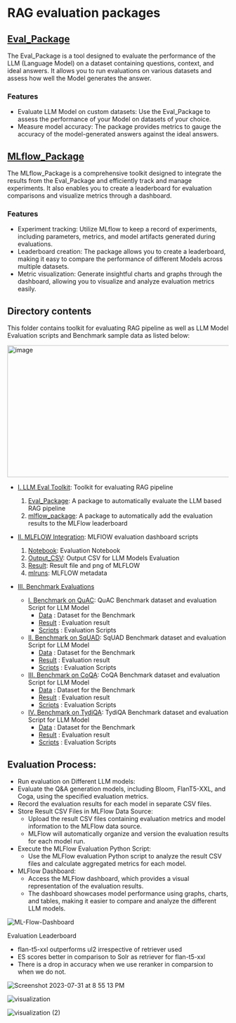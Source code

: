 # RAG evaluation packages

## [Eval_Package](./I.%20LLM%20Eval%20Toolkit/Eval_Package/)
  
The Eval_Package is a tool designed to evaluate the performance of the LLM (Language Model) on a dataset containing questions, context, and ideal answers. It allows you to run evaluations on various datasets and assess how well the Model generates the answer.

### Features 
   - Evaluate LLM Model on custom datasets: Use the Eval_Package to assess the performance of your Model on datasets of your choice.
   - Measure model accuracy: The package provides metrics to gauge the accuracy of the model-generated answers against the ideal answers.

## [MLflow_Package](./I.%20LLM%20Eval%20Toolkit/mlflow_package/)

The MLflow_Package is a comprehensive toolkit designed to integrate the results from the Eval_Package and efficiently track and manage experiments. It also enables you to create a leaderboard for evaluation comparisons and visualize metrics through a dashboard.

### Features 
   - Experiment tracking: Utilize MLflow to keep a record of experiments, including parameters, metrics, and model artifacts generated during evaluations.
   - Leaderboard creation: The package allows you to create a leaderboard, making it easy to compare the performance of different  Models across multiple datasets.
   - Metric visualization: Generate insightful charts and graphs through the dashboard, allowing you to visualize and analyze evaluation metrics easily.


## Directory contents

This folder contains toolkit for evaluating RAG pipeline as well as LLM Model Evaluation scripts and Benchmark sample data as listed below:

<img src="https://github.com/EnterpriseLLM/SuperKnowa/assets/112084296/23766e0c-a39c-4139-ad78-a7c9ad2420cf" alt="image" width="700" height="300">

-  [I. LLM Eval Toolkit](I.%20LLM%20Eval%20Toolkit): Toolkit for evaluating RAG pipeline

   1. [Eval_Package](./I.%20LLM%20Eval%20Toolkit/Eval_Package/): A package to automatically evaluate the LLM based RAG pipeline
   1. [mlflow_package](./I.%20LLM%20Eval%20Toolkit/mlflow_package/): A package to automatically add the evaluation results to the MLFlow leaderboard

- [II. MLFLOW Integration](II.%20MLFLOW%20Integration): MLFlOW evaluation dashboard scripts
   1. [Notebook](II.%20MLFLOW%20Integration/Notebook): Evaluation Notebook
   1. [Output_CSV](II.%20MLFLOW%20Integration/Output_CSV): Output CSV for LLM Models Evaluation
   1. [Result](II.%20MLFLOW%20Integration/Result): Result file and png of MLFLOW
   1. [mlruns](II.%20MLFLOW%20Integration/mlruns): MLFLOW metadata 

- [III. Benchmark Evaluations](./III.%20Benchmark%20Evaluations/)
   - [I. Benchmark on QuAC](III.%20Benchmark%20on%20QuAC): QuAC Benchmark dataset and evaluation Script for LLM Model
      - [Data](III.%20Benchmark%20on%20QuAC/Data) : Dataset for the Benchmark 
      - [Result](III.%20Benchmark%20on%20QuAC/Result) : Evaluation result 
      - [Scripts](III.%20Benchmark%20on%20QuAC/Scripts) : Evaluation Scripts 
   - [II. Benchmark on SqUAD](IV.%20Benchmark%20on%20SqUAD): SqUAD Benchmark dataset and evaluation Script for LLM Model
      - [Data](IV.%20Benchmark%20on%20SqUAD/Data) : Dataset for the Benchmark 
      - [Result](IV.%20Benchmark%20on%20SqUAD/Result) : Evaluation result 
      - [Scripts](IV.%20Benchmark%20on%20SqUAD/Scripts) : Evaluation Scripts 
   - [III. Benchmark on CoQA](V.%20Benchmark%20on%20CoQA): CoQA Benchmark dataset and evaluation Script for LLM Model
      - [Data](V.%20Benchmark%20on%20CoQA/Data) : Dataset for the Benchmark 
      - [Result](V.%20Benchmark%20on%20CoQA/Result) : Evaluation result 
      - [Scripts](V.%20Benchmark%20on%20CoQA/Scripts) : Evaluation Scripts 
   - [IV. Benchmark on TydiQA](VI.%20Benchmark%20on%20TydiQA): TydiQA Benchmark dataset and evaluation Script for LLM Model
      - [Data](VI.%20Benchmark%20on%20TydiQA/Data) : Dataset for the Benchmark 
      - [Result](VI.%20Benchmark%20on%20TydiQA/Result) : Evaluation result 
      - [Scripts](VI.%20Benchmark%20on%20TydiQA/Scripts) : Evaluation Scripts 

## Evaluation Process:

-   Run evaluation on Different LLM models:
   - Evaluate the Q&A generation models, including Bloom, FlanT5-XXL, and Coga, using the specified evaluation metrics.
   - Record the evaluation results for each model in separate CSV files.
- Store Result CSV Files in MLFlow Data Source:
   - Upload the result CSV files containing evaluation metrics and model information to the MLFlow data source.
   - MLFlow will automatically organize and version the evaluation results for each model run.
- Execute the MLFlow Evaluation Python Script:
   - Use the MLFlow evaluation Python script to analyze the result CSV files and calculate aggregated metrics for each model.
- MLFlow Dashboard:
   - Access the MLFlow dashboard, which provides a visual representation of the evaluation results.
   - The dashboard showcases model performance using graphs, charts, and tables, making it easier to compare and analyze the different LLM models.

![ML-Flow-Dashboard](https://github.com/EnterpriseLLM/SuperKnowa/assets/112084296/2b3ca47b-e779-4411-8c8a-2d4715bdc9fe)

Evaluation Leaderboard

- flan-t5-xxl outperforms ul2 irrespective of retriever used
- ES scores better in comparison to Solr as retriever for flan-t5-xxl
- There is a drop in accuracy when we use reranker in comparsion to when we do not.


![Screenshot 2023-07-31 at 8 55 13 PM](https://github.com/EnterpriseLLM/SuperKnowa/assets/112084296/d34c6e55-0fb8-4636-82ff-b4f57ff56ef8)


![visualization](https://github.com/EnterpriseLLM/SuperKnowa/assets/112084296/58d6e72b-c40f-4a3c-9d01-7fe1d191e583)


![visualization (2)](https://github.com/EnterpriseLLM/SuperKnowa/assets/112084296/13d75f46-04ad-4c78-a9fb-833a2f2f4299)

